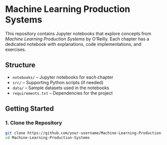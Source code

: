 # Machine Learning Production Systems

This repository contains Jupyter notebooks that explore concepts from *Machine Learning Production Systems* by O’Reilly. Each chapter has a dedicated notebook with explanations, code implementations, and exercises.

## Structure
- `notebooks/` – Jupyter notebooks for each chapter  
- `src/` – Supporting Python scripts (if needed)  
- `data/` – Sample datasets used in the notebooks  
- `requirements.txt` – Dependencies for the project  

## Getting Started

### 1. Clone the Repository
```sh
git clone https://github.com/your-username/Machine-Learning-Production-Systems.git
cd Machine-Learning-Production-Systems
